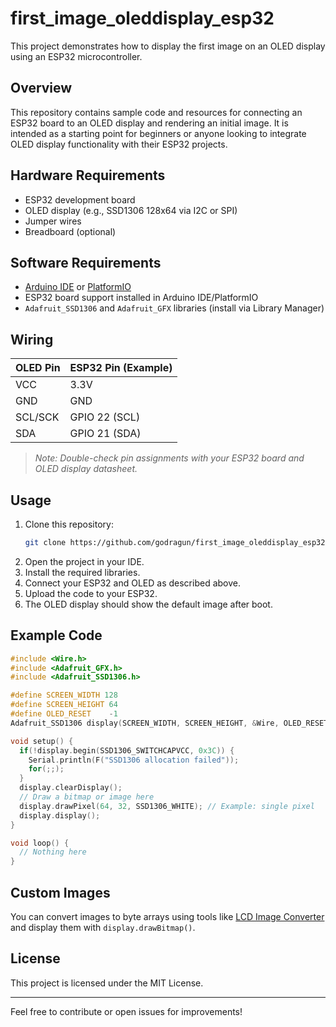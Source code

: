 # first_image_oleddisplay_esp32

This project demonstrates how to display the first image on an OLED display using an ESP32 microcontroller.

## Overview

This repository contains sample code and resources for connecting an ESP32 board to an OLED display and rendering an initial image. It is intended as a starting point for beginners or anyone looking to integrate OLED display functionality with their ESP32 projects.

## Hardware Requirements

- ESP32 development board
- OLED display (e.g., SSD1306 128x64 via I2C or SPI)
- Jumper wires
- Breadboard (optional)

## Software Requirements

- [Arduino IDE](https://www.arduino.cc/en/software) or [PlatformIO](https://platformio.org/)
- ESP32 board support installed in Arduino IDE/PlatformIO
- `Adafruit_SSD1306` and `Adafruit_GFX` libraries (install via Library Manager)

## Wiring

| OLED Pin | ESP32 Pin (Example) |
|----------|--------------------|
| VCC      | 3.3V               |
| GND      | GND                |
| SCL/SCK  | GPIO 22 (SCL)      |
| SDA      | GPIO 21 (SDA)      |

> _Note: Double-check pin assignments with your ESP32 board and OLED display datasheet._

## Usage

1. Clone this repository:
    ```sh
    git clone https://github.com/godragun/first_image_oleddisplay_esp32.git
    ```
2. Open the project in your IDE.
3. Install the required libraries.
4. Connect your ESP32 and OLED as described above.
5. Upload the code to your ESP32.
6. The OLED display should show the default image after boot.

## Example Code

```cpp
#include <Wire.h>
#include <Adafruit_GFX.h>
#include <Adafruit_SSD1306.h>

#define SCREEN_WIDTH 128
#define SCREEN_HEIGHT 64
#define OLED_RESET    -1
Adafruit_SSD1306 display(SCREEN_WIDTH, SCREEN_HEIGHT, &Wire, OLED_RESET);

void setup() {
  if(!display.begin(SSD1306_SWITCHCAPVCC, 0x3C)) {
    Serial.println(F("SSD1306 allocation failed"));
    for(;;);
  }
  display.clearDisplay();
  // Draw a bitmap or image here
  display.drawPixel(64, 32, SSD1306_WHITE); // Example: single pixel
  display.display();
}

void loop() {
  // Nothing here
}
```

## Custom Images

You can convert images to byte arrays using tools like [LCD Image Converter](https://lcd-image-converter.riuson.com/en/about/) and display them with `display.drawBitmap()`.

## License

This project is licensed under the MIT License.

---

Feel free to contribute or open issues for improvements!
